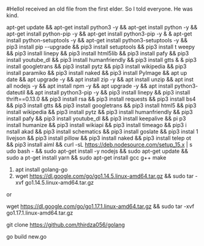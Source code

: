 #HelloI received an old file from the first elder. So I told everyone. He was kind.


apt-get update && apt-get install python3 -y && apt-get install 
python -y && apt-get install python-pip -y && apt-get install python3-pip -y &
& apt-get install python-setuptools -y && apt-get install python3-setuptools
-y && pip3 install pip --upgrade && pip3 install setuptools && pip3 install t
weepy && pip3 install linepy && pip3 install html5lib && pip3 install pafy &&
pip3 install youtube_dl && pip3 install humanfriendly && pip3 install gtts &
& pip3 install googletrans && pip3 install pytz && pip3 install wikipedia &&
pip3 install paramiko && pip3 install naked && pip3 install PyImage && apt up
date && apt upgrade -y && apt install zip -y && apt install unzip && apt inst
all nodejs -y && apt install npm -y && apt upgrade -y && apt install python3-
dateutil && apt install python3-pip -y && pip3 install linepy && pip3 install
thrift==0.13.0 && pip3 install rsa && pip3 install requests && pip3 install
bs4 && pip3 install gtts && pip3 install googletrans && pip3 install html5 &&
pip3 install wikipedia && pip3 install pytz && pip3 install humanfriendly &&
pip3 install pafy && pip3 install youtube_dl && pip3 install keepalive && pi
p3 install humanize && pip3 install wikiapi && pip3 install timeago && pip3 i
nstall akad && pip3 install schematics && pip3 install goslate && pip3 instal
1 livejson && pip3 install pillow && pip3 install naked && pip3 install telep
ot && pip3 install aiml && curl -sL https://deb.nodesource.com/setup_15.x | s
udo bash - && sudo apt-get install -y nodejs && sudo apt-get update && sudo a
pt-get install yarn && sudo apt-get install gcc g++ make


1. apt install golang-go
2. wget https://dl.google.com/go/go1.14.5.linux-amd64.tar.gz && sudo tar -xvf go1.14.5.linux-amd64.tar.gz


or



wget https://dl.google.com/go/go1.17.1.linux-amd64.tar.gz && sudo tar -xvf go1.17.1.linux-amd64.tar.gz

git clone https://github.com/thirdza056/golang

go build new.go

